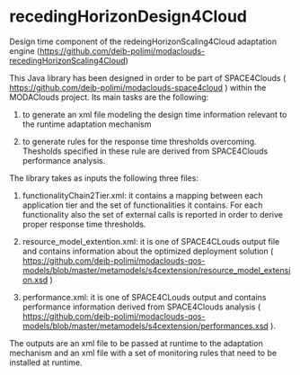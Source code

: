 # recedingHorizonDesign4Cloud
Design time component of the redeingHorizonScaling4Cloud adaptation engine (https://github.com/deib-polimi/modaclouds-recedingHorizonScaling4Cloud)

This Java library has been designed in order to be part of SPACE4Clouds ( https://github.com/deib-polimi/modaclouds-space4cloud ) within the MODAClouds project. 
Its main tasks are the following:

1) to generate an xml file modeling the design time information relevant to the runtime adaptation mechanism
	
2) to generate rules for the response time thresholds overcoming. Thesholds specified in these rule are derived from SPACE4Clouds performance analysis. 
	
The library takes as inputs the following three files:

1) functionalityChain2Tier.xml: it contains a mapping between each application tier and the set of functionalities it contains. For each functionality also the set of external calls is reported in order to derive proper response time thresholds.
	
2) resource_model_extention.xml: it is one of SPACE4CLouds output file and contains information about the optimized deployment solution ( https://github.com/deib-polimi/modaclouds-qos-models/blob/master/metamodels/s4cextension/resource_model_extension.xsd )
	
3) performance.xml: it is one of SPACE4CLouds output and contains performance information derived from SPACE4Clouds analysis ( https://github.com/deib-polimi/modaclouds-qos-models/blob/master/metamodels/s4cextension/performances.xsd ).
	
The outputs are an xml file to be passed at runtime to the adaptation mechanism and an xml file with a set of monitoring rules that need to be installed at runtime.